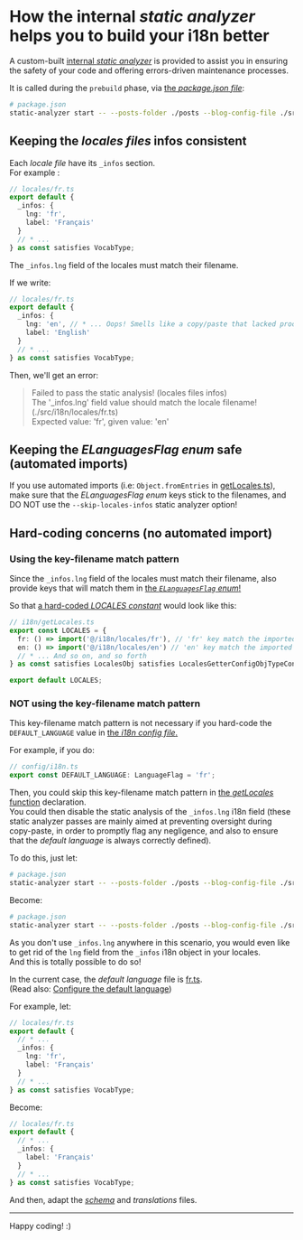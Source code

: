 # How the internal _static analyzer_ helps you to build your i18n better

A custom-built [internal _static analyzer_](/packages/static-analyzer/) is provided to assist you in ensuring the safety of your code and offering
errors-driven maintenance processes.

It is called during the `prebuild` phase, via [the _package.json file_](/package.json):

```bash
# package.json
static-analyzer start -- --posts-folder ./posts --blog-config-file ./src/config/blog.ts --i18n-locales-schema ./src/i18n/locales/schema.ts
```

## Keeping the _locales files_ infos consistent

Each _locale file_ have its `_infos` section.  
For example :

```ts
// locales/fr.ts
export default {
  _infos: {
    lng: 'fr',
    label: 'Français'
  }
  // * ...
} as const satisfies VocabType;
```

The `_infos.lng` field of the locales must match their filename.

If we write:

```ts
// locales/fr.ts
export default {
  _infos: {
    lng: 'en', // * ... Oops! Smells like a copy/paste that lacked proofreading. Don't forget that we are in locales/fr.ts here!
    label: 'English'
  }
  // * ...
} as const satisfies VocabType;
```

Then, we'll get an error:

> Failed to pass the static analysis! (locales files infos)  
> The '\_infos.lng' field value should match the locale filename! (./src/i18n/locales/fr.ts)  
> Expected value: 'fr', given value: 'en'

## Keeping the _ELanguagesFlag enum_ safe (automated imports)

If you use automated imports (i.e: `Object.fromEntries` in [getLocales.ts](/src/i18n/getLocales.ts)), make sure that the _ELanguagesFlag enum_ keys
stick to the filenames, and DO NOT use the `--skip-locales-infos` static analyzer option!

## Hard-coding concerns (no automated import)

### Using the key-filename match pattern

Since the `_infos.lng` field of the locales must match their filename, also provide keys that will match them in
[the _`ELanguagesFlag` enum_!](/src/config/i18n.ts)

So that [a hard-coded _LOCALES constant_](/src/i18n/getLocales.ts) would look like this:

```ts
// i18n/getLocales.ts
export const LOCALES = {
  fr: () => import('@/i18n/locales/fr'), // 'fr' key match the imported file's name
  en: () => import('@/i18n/locales/en') // 'en' key match the imported file's name
  // * ... And so on, and so forth
} as const satisfies LocalesObj satisfies LocalesGetterConfigObjTypeConstraint;

export default LOCALES;
```

### NOT using the key-filename match pattern

This key-filename match pattern is not necessary if you hard-code the `DEFAULT_LANGUAGE` value in [the _i18n config file_.](/src/config/i18n.ts)

For example, if you do:

```ts
// config/i18n.ts
export const DEFAULT_LANGUAGE: LanguageFlag = 'fr';
```

Then, you could skip this key-filename match pattern in [the _getLocales_ function](/src/i18n/getLocales.ts) declaration.  
You could then disable the static analysis of the `_infos.lng` i18n field (these static analyzer passes are mainly aimed at preventing oversight
during copy-paste, in order to promptly flag any negligence, and also to ensure that the _default language_ is always correctly defined).

To do this, just let:

```bash
# package.json
static-analyzer start -- --posts-folder ./posts --blog-config-file ./src/config/blog.ts --i18n-locales-schema ./src/i18n/locales/schema.ts
```

Become:

```bash
# package.json
static-analyzer start -- --posts-folder ./posts --blog-config-file ./src/config/blog.ts --i18n-locales-schema ./src/i18n/locales/schema.ts --skip-locales-infos # * ... Added --skip-locales-infos
```

As you don't use `_infos.lng` anywhere in this scenario, you would even like to get rid of the `lng` field from the `_infos` i18n object in your
locales.  
And this is totally possible to do so!

In the current case, the _default language_ file is [fr.ts](/src/i18n/locales/fr.ts).  
(Read also: [Configure the default language](/doc/i18n/01.configure-default-language.md))

For example, let:

```ts
// locales/fr.ts
export default {
  // * ...
  _infos: {
    lng: 'fr',
    label: 'Français'
  }
  // * ...
} as const satisfies VocabType;
```

Become:

```ts
// locales/fr.ts
export default {
  // * ...
  _infos: {
    label: 'Français'
  }
  // * ...
} as const satisfies VocabType;
```

And then, adapt the [_schema_](/src/i18n/locales/schema.ts) and _translations_ files.

---

Happy coding! :)
